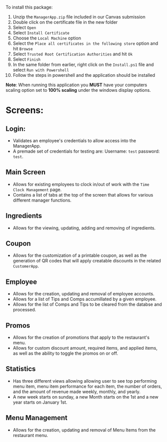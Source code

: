 To install this package:

1. Unzip the `ManagerApp.zip` file included in our Canvas submission
2. Double click on the certificate file in the new folder
3. Select `Open`
4. Select `Install Certificate`
5. Choose the `Local Machine` option
6. Select the `Place all certificates in the following store` option and hit `Browse`
7. Select `Trusted Root Certification Authorities` and hit `Ok`
8. Select `Finish`
9. In the same folder from earlier, right click on the `Install.ps1` file and select `Run with Powershell`
10. Follow the steps in powershell and the application should be installed 

**Note**: When running this application you **MUST** have your computers scaling option set to **100% scaling** under the windows display options.

# Screens:

## Login:

- Validates an employee's credentials to allow access into the ManagerApp.
- A premade set of credentials for testing are: Username: `test` password: `test`.

## Main Screen

- Allows for existing employees to clock in/out of work with the `Time Clock Management` page.
- Contains a list of tabs at the top of the screen that allows for various different manager functions.

## Ingredients

- Allows for the viewing, updating, adding and removing of ingredients.

## Coupon

- Allows for the customization of a printable coupon, as well as the generation of QR codes that will apply creatable discounts in the related `CustomerApp`.

## Employee

- Allows for the creation, updating and removal of employee accounts.
- Allows for a list of Tips and Comps accumillated by a given employee.
- Allows for the list of Comps and Tips to be cleared from the databse and processed.

## Promos

- Allows for the creation of promotions that apply to the restaurant's menu. 
- Allows for custom discount amount, required items, and applied items, as well as the ability to toggle the promos on or off.

## Statistics

- Has three different views allowing allowing user to see top performing menu item, menu item performance for each item, the number of orders, and the amount of revenue made weekly, monthly, and yearly.
- A new week starts on sunday, a new Month starts on the 1st and a new year starts on January 1st.

## Menu Management

- Allows for the creation, updating and removal of Menu Items from the restaurant menu.


